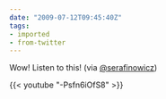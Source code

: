 ```yaml
---
date: "2009-07-12T09:45:40Z"
tags:
- imported
- from-twitter
---
```

Wow! Listen to this! \(via [@serafinowicz](/twitter/#/serafinowicz))

{{< youtube "-Psfn6iOfS8" >}}
